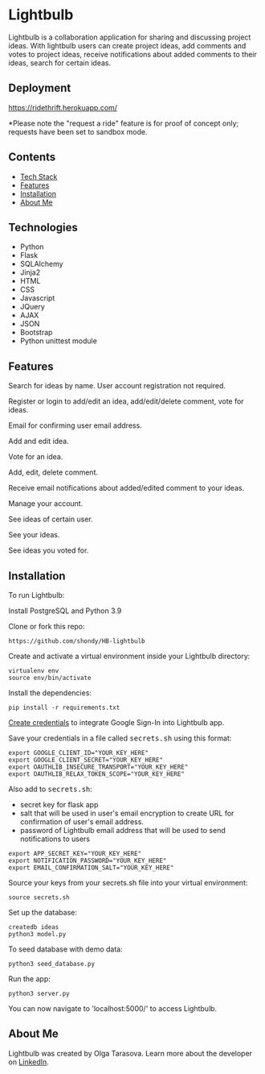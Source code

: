 # Lightbulb

Lightbulb is a collaboration application for sharing and discussing project ideas. With lightbulb users can create project ideas, add comments and votes to project ideas, receive notifications about added comments to their ideas, search for certain ideas.

## Deployment
https://ridethrift.herokuapp.com/

*Please note the "request a ride" feature is for proof of concept only;
requests have been set to sandbox mode.

## Contents
* [Tech Stack](#technologies)
* [Features](#features)
* [Installation](#install)
* [About Me](#aboutme)

## <a name="technologies"></a>Technologies
- Python
- Flask
- SQLAlchemy
- Jinja2
- HTML
- CSS
- Javascript
- JQuery
- AJAX
- JSON
- Bootstrap
- Python unittest module

## <a name="features"></a>Features

Search for ideas by name. User account registration not required.

Register or login to add/edit an idea, add/edit/delete comment, vote for ideas.

Email for confirming user email address.

Add and edit idea.

Vote for an idea.

Add, edit, delete comment.

Receive email notifications about added/edited comment to your ideas.

Manage your account.

See ideas of certain user.

See your ideas.

See ideas you voted for.


## <a name="install"></a>Installation

To run Lightbulb:

Install PostgreSQL and Python 3.9

Clone or fork this repo:

```
https://github.com/shondy/HB-lightbulb
```

Create and activate a virtual environment inside your Lightbulb directory:

```
virtualenv env
source env/bin/activate
```

Install the dependencies:

```
pip install -r requirements.txt
```

[Create credentials](https://developers.google.com/identity/gsi/web/guides/get-google-api-clientid) to integrate Google Sign-In into Lightbulb app.

Save your credentials in a file called <kbd>secrets.sh</kbd> using this format:

```
export GOOGLE_CLIENT_ID="YOUR_KEY_HERE"
export GOOGLE_CLIENT_SECRET="YOUR_KEY_HERE"
export OAUTHLIB_INSECURE_TRANSPORT="YOUR_KEY_HERE"
export OAUTHLIB_RELAX_TOKEN_SCOPE="YOUR_KEY_HERE"

```
Also add to <kbd>secrets.sh</kbd>:
- secret key for flask app 
- salt that will be used in user's email encryption to create URL for confirmation of user's email address.
- password of Lightbulb email address that will be used to send notifications to users

```
export APP_SECRET_KEY="YOUR_KEY_HERE"
export NOTIFICATION_PASSWORD="YOUR_KEY_HERE"
export EMAIL_CONFIRMATION_SALT="YOUR_KEY_HERE"
```

Source your keys from your secrets.sh file into your virtual environment:

```
source secrets.sh
```

Set up the database:

```
createdb ideas
python3 model.py
```

To seed database with demo data:

```
python3 seed_database.py
```

Run the app:

```
python3 server.py
```

You can now navigate to 'localhost:5000/' to access Lightbulb.

## <a name="aboutme"></a>About Me
Lightbulb was created by Olga Tarasova. Learn more about the developer on [LinkedIn](https://www.linkedin.com/in/olga-tarasova-100987183).
```